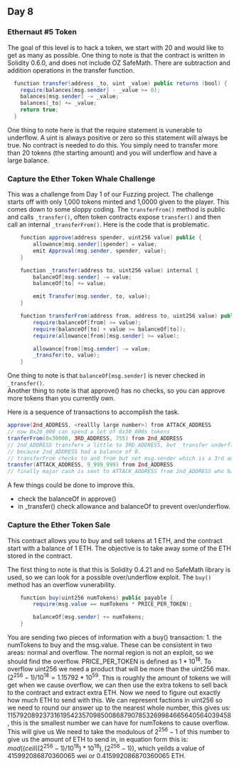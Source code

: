 
## Day 8

### Ethernaut #5 Token

The goal of this level is to hack a token, we start with 20 and would like to get as many as possible.  One thing to note is that the contract is written in Solidity 0.6.0, and does not include OZ SafeMath.  There are subtraction and addition operations in the transfer function.  

```Java
  function transfer(address _to, uint _value) public returns (bool) {
    require(balances[msg.sender] - _value >= 0);
    balances[msg.sender] -= _value;
    balances[_to] += _value;
    return true;
  }
```

One thing to note here is that the require statement is vunerable to underflow.  A uint is always positive or zero so this statement will always be true.  No contract is needed to do this.  You simply need to transfer more than 20 tokens (the starting amount) and you will underflow and have a large balance.  


### Capture the Ether Token Whale Challenge

This was a challenge from Day 1 of our Fuzzing project.  The challenge starts off with only 1,000 tokens minted and 1,0000 given to the player.  This comes down to some sloppy coding.  The ```transferFrom()``` method is public and calls ```_transfer()```, often token contracts expose ```transfer()``` and then call an internal ```_transferFrom()```.  Here is the code that is problematic.  


```Java
    function approve(address spender, uint256 value) public {
        allowance[msg.sender][spender] = value;
        emit Approval(msg.sender, spender, value);
    }

    function _transfer(address to, uint256 value) internal {
        balanceOf[msg.sender] -= value;
        balanceOf[to] += value;

        emit Transfer(msg.sender, to, value);
    }

    function transferFrom(address from, address to, uint256 value) public {
        require(balanceOf[from] >= value);
        require(balanceOf[to] + value >= balanceOf[to]);
        require(allowance[from][msg.sender] >= value);

        allowance[from][msg.sender] -= value;
        _transfer(to, value);
    }

```

One thing to note is that ```balanceOf[msg.sender]``` is never checked in ```_transfer()```.  
Another thing to note is that approve() has no checks, so you can approve more tokens than you currently own.  

Here is a sequence of transactions to accomplish the task.  
```Java
approve(2nd_ADDRESS, <reallly large number>) from ATTACK_ADDRESS
// now 0x20_000 can spend a lot of 0x30_000s tokens
tranferFrom(0x30000, 3RD_ADDRESS, 755) from 2nd_ADDRESS
// 2nd_ADDRESS transfers a little to 3RD_ADDRESS, but _transfer underflows 2nd_ADDRESS's account, 
// because 2nd_ADDRESS had a balance of 0.   
// transferFrom checks to and from but not msg.sender which is a 3rd address.  
transfer(ATTACK_ADDRESS, 9_999_999) from 2nd_ADDRESS
// finally major cash is sent to ATTACK_ADDRESS from 2nd_ADDRESS who had so much from the underflow.  
```

A few things could be done to improve this.  

- check the balanceOf in approve()
- in _transfer() check allowance and balanceOf to prevent over/underflow.  


### Capture the Ether Token Sale

This contract allows you to buy and sell tokens at 1 ETH, and the contract start with a balance of 1 ETH.  The objective is to take away some of the ETH stored in the contract.  

The first thing to note is that this is Solidity 0.4.21 and no SafeMath library is used, so we can look for a possible over/underflow exploit. The ```buy()``` method has an overflow vunerability.   

```Java
    function buy(uint256 numTokens) public payable {
        require(msg.value == numTokens * PRICE_PER_TOKEN);

        balanceOf[msg.sender] += numTokens;
    }
```

You are sending two pieces of information with a buy() transaction: 1. the numTokens to buy and the msg.value.  These can be consistent in two areas: normal and overflow.   The normal region is not an exploit, so we should find the overflow.  PRICE_PER_TOKEN is defined as $1*10^18$.  To overflow uint256 we need a product that will be more than the uint256 max.  $(2^256 - 1)/10^18 = 1.15792*10^59$.  This is roughly the amount of tokens we will get when we cause overflow, we can then use the extra tokens to sell back to the contract and extract extra ETH.  Now we need to figure out exactly how much ETH to send with this.  We can represent factions in uint256 so we need to round our answer up to the nearest whole number, this gives us: 115792089237316195423570985008687907853269984665640564039458, this is the smallest number we can have for numTokens to cause overflow.  This will give us 
We need to take the modulous of $2^256-1$ of this number to give us the amount of ETH to send in, in equation form this is: $mod((ceil((2^256-1) / 10^18 ) * 10^18) , (2^256 -1))$, which yeilds a value of 415992086870360065 wei or 0.415992086870360065 ETH.  
